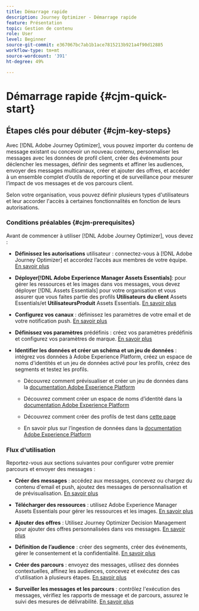 ```yaml
---
title: Démarrage rapide
description: Journey Optimizer - Démarrage rapide
feature: Présentation
topic: Gestion de contenu
role: User
level: Beginner
source-git-commit: e367067bc7ab1b1ace7815213b921a4f90d12885
workflow-type: tm+mt
source-wordcount: '391'
ht-degree: 49%

---
```


# Démarrage rapide {#cjm-quick-start}

## Étapes clés pour débuter {#cjm-key-steps}

Avec [!DNL Adobe Journey Optimizer], vous pouvez importer du contenu de message existant ou concevoir un nouveau contenu, personnaliser les messages avec les données de profil client, créer des événements pour déclencher les messages, définir des segments et affiner les audiences, envoyer des messages multicanaux, créer et ajouter des offres, et accéder à un ensemble complet d’outils de reporting et de surveillance pour mesurer l’impact de vos messages et de vos parcours client.

Selon votre organisation, vous pouvez définir plusieurs types d&#39;utilisateurs et leur accorder l&#39;accès à certaines fonctionnalités en fonction de leurs autorisations.

### Conditions préalables   {#cjm-prerequisites}

Avant de commencer à utiliser [!DNL Adobe Journey Optimizer], vous devez :

* **Définissez les autorisations** utilisateur : connectez-vous à  [!DNL Adobe Journey Optimizer] et accordez l’accès aux membres de votre équipe. [En savoir plus](../using/administration/permissions.md)

* **Déployer[!DNL Adobe Experience Manager Assets Essentials]**: pour gérer les ressources et les images dans vos messages, vous devez déployer  [!DNL Assets Essentials] pour votre organisation et vous assurer que vous faites partie des profils  **Utilisateurs du client** Assets Essentials/et  **UtilisateursProduit** Assets Essentials. [En savoir plus](https://experienceleague.adobe.com/docs/experience-manager-assets-essentials/help/deploy-administer.html)

* **Configurez vos canaux** : définissez les paramètres de votre email et de votre notification push. [En savoir plus](../using/configuration/get-started-configuration.md)

* **Définissez vos paramètres** prédéfinis : créez vos paramètres prédéfinis et configurez vos paramètres de marque. [En savoir plus](../using/configuration/message-presets.md)

* **Identifier les données et créer un schéma et un jeu de données** : intégrez vos données à Adobe Experience Platform, créez un espace de noms d&#39;identités et un jeu de données activé pour les profils, créez des segments et testez les profils.

   * Découvrez comment prévisualiser et créer un jeu de données dans la [documentation Adobe Experience Platform](https://experienceleague.adobe.com/docs/experience-platform/catalog/datasets/user-guide.html?lang=fr)

   * Découvrez comment créer un espace de noms d’identité dans la [documentation Adobe Experience Platform](https://experienceleague.adobe.com/docs/experience-platform/identity/namespaces.html?lang=fr#manage-namespaces)

   * Découvrez comment créer des profils de test dans [cette page](../using/building-journeys/creating-test-profiles.md)

   * En savoir plus sur l’ingestion de données dans la [documentation Adobe Experience Platform](https://experienceleague.adobe.com/docs/experience-platform/ingestion/home.html?lang=fr)


### Flux d&#39;utilisation

Reportez-vous aux sections suivantes pour configurer votre premier parcours et envoyer des messages :

* **Créer des messages** : accédez aux messages, concevez ou chargez du contenu d&#39;email et push, ajoutez des messages de personnalisation et de prévisualisation. [En savoir plus](create-message.md)

* **Télécharger des ressources** : utilisez Adobe Experience Manager Assets Essentials pour gérer les ressources et les images. [En savoir plus](assets-essentials.md)

* **Ajouter des offres** : Utilisez Journey Optimizer Decision Management pour ajouter des offres personnalisées dans vos messages. [En savoir plus](../using/offers/get-started/starting-offer-decisioning.md)

* **Définition de l’audience** : créer des segments, créer des événements, gérer le consentement et la confidentialité. [En savoir plus](../using/segment/about-segments.md)

* **Créer des parcours** : envoyez des messages, utilisez des données contextuelles, affinez les audiences, concevez et exécutez des cas d&#39;utilisation à plusieurs étapes. [En savoir plus](building-journeys/journey.md)

* **Surveiller les messages et les parcours** : contrôlez l&#39;exécution des messages, vérifiez les rapports de message et de parcours, assurez le suivi des mesures de délivrabilité. [En savoir plus](message-monitoring.md)
